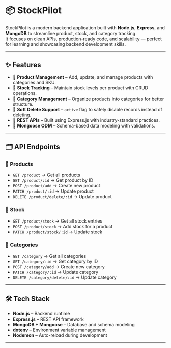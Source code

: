 # 📦 StockPilot

StockPilot is a modern backend application built with **Node.js**, **Express**, and **MongoDB** to streamline product, stock, and category tracking.  
It focuses on clean APIs, production-ready code, and scalability — perfect for learning and showcasing backend development skills.

---

## ✨ Features

- 🔹 **Product Management** – Add, update, and manage products with categories and SKU.
- 🔹 **Stock Tracking** – Maintain stock levels per product with CRUD operations.
- 🔹 **Category Management** – Organize products into categories for better structure.
- 🔹 **Soft Delete Support** – `active` flag to safely disable records instead of deleting.
- 🔹 **REST APIs** – Built using Express.js with industry-standard practices.
- 🔹 **Mongoose ODM** – Schema-based data modeling with validations.

---

## 🗂️ API Endpoints

### 📌 Products

- `GET /product` → Get all products
- `GET /product/:id` → Get product by ID
- `POST /product/add` → Create new product
- `PATCH /product/:id` → Update product
- `DELETE /product/delete/:id` → Update product

### 📌 Stock

- `GET /product/stock` → Get all stock entries
- `POST /product/stock` → Add stock for a product
- `PATCH /product/stock/:id` → Update stock

### 📌 Categories

- `GET /category` → Get all categories
- `GET /category/:id` → Get category by ID
- `POST /category/add` → Create new category
- `PATCH /category/:id` → Update category
- `DELETE /category/delete/:id` → Update category

---

## 🛠️ Tech Stack

- **Node.js** – Backend runtime
- **Express.js** – REST API framework
- **MongoDB + Mongoose** – Database and schema modeling
- **dotenv** – Environment variable management
- **Nodemon** – Auto-reload during development

---

